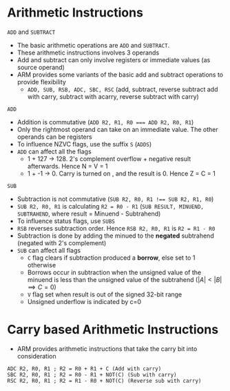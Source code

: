 # Arithmetic Instructions

`ADD` and `SUBTRACT`

- The basic arithmetic operations are `ADD` and `SUBTRACT`.
- These arithmetic instructions involves 3 operands
- Add and subtract can only involve registers or immediate values (as source operand)
- ARM provides some variants of the basic add and subtract operations to provide flexibility
  - `ADD, SUB, RSB, ADC, SBC, RSC` (add, subtract, reverse subtract add with carry, subtract with acarry, reverse subtract with carry)

`ADD`

- Addition is commutative (`ADD R2, R1, R0 === ADD R2, R0, R1`)
- Only the rightmost operand can take on an immediate value. The other operands can be registers
- To influence NZVC flags, use the suffix `S` (`ADDS`)
- `ADD` can affect all the flags
  - 1 + 127 -> 128. 2's complement overflow + negative result afterwards. Hence N = V = 1
  - 1 + -1 -> 0. Carry is turned on , and the result is 0. Hence Z = C = 1

`SUB`

- Subtraction is not commutative (`SUB R2, R0, R1 !== SUB R2, R1, R0`)
- `SUB R2, R0, R1` is calculating `R2 = R0 - R1` (`SUB RESULT, MINUEND, SUBTRAHEND`, where result = Minuend - Subtrahend)
- To influence status flags, use `SUBS`
- `RSB` reverses subtraction order. Hence `RSB R2, R0, R1` is `R2 = R1 - R0`
- Subtraction is done by adding the minued to the **negated** subtrahend (negated with 2's complement)
- `SUB` can affect all flags
  - `C` flag clears if subtraction produced a **borrow**, else set to 1 otherwise
  - Borrows occur in subtraction when the unsigned value of the minuend is less than the unsigned value of the subtrahend ($|A| < |B| \implies C = 0$)
  - `V` flag set when result is out of the signed 32-bit range
  - Unsigned underflow is indicated by c=0

# Carry based Arithmetic Instructions

- ARM provides arithmetic instructions that take the carry bit into consideration

```
ADC R2, R0, R1 ; R2 = R0 + R1 + C (Add with carry)
SBC R2, R0, R1 ; R2 = R0 - R1 + NOT(C) (Sub with carry)
RSC R2, R0, R1 ; R2 = R1 - R0 + NOT(C) (Reverse sub with carry)
```
